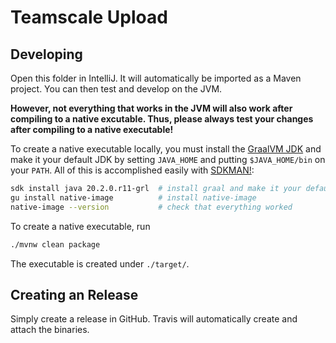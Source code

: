 # Teamscale Upload

## Developing

Open this folder in IntelliJ.
It will automatically be imported as a Maven project.
You can then test and develop on the JVM.

**However, not everything that works in the JVM will also work after compiling to a native excutable.
Thus, please always test your changes after compiling to a native executable!**

To create a native executable locally, you must install the [GraalVM JDK](https://www.graalvm.org/) and make it your default JDK by setting `JAVA_HOME` and putting `$JAVA_HOME/bin` on your `PATH`.
All of this is accomplished easily with [SDKMAN!](https://sdkman.io/):

```bash
sdk install java 20.2.0.r11-grl  # install graal and make it your default JDK
gu install native-image          # install native-image
native-image --version           # check that everything worked
```

To create a native executable, run

```bash
./mvnw clean package
```

The executable is created under `./target/`.

## Creating an Release

Simply create a release in GitHub.
Travis will automatically create and attach the binaries.

